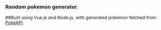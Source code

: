 ### Random pokemon generator. 

##Built using Vue.js and Node.js, with generated pokemon fetched from [PokéAPI](https://pokeapi.co).
